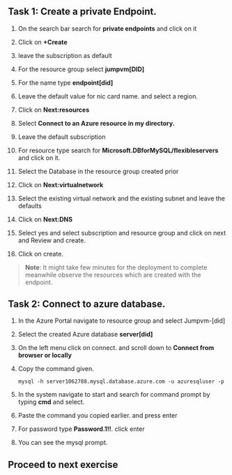 #

## Task 1: Create a private Endpoint.

1. On the search bar search for **private endpoints** and click on it

1. Click on **+Create**

1. leave the subscription as default

1. For the resource group select **jumpvm[DID]**

1. For the name type **endpoint[did]**

1. Leave the default value for nic card name. and select a region.

1. Click on **Next:resources**

1. Select **Connect to an Azure resource in my directory.** 

1. Leave the default subscription

1. For resource type search for **Microsoft.DBforMySQL/flexibleservers** and click on it.

1. Select the Database in the resource group created prior

1. Click on **Next:virtualnetwork**

1. Select the existing virtual network and the existing subnet and leave the defaults

1. Click on **Next:DNS**

1. Select yes and select subscription and resource group and click on next and Review and create.

1. Click on create.

  >**Note**: It might take few minutes for the deployment to complete meanwhile observe the resources which are created with the endpoint.

## Task 2: Connect to azure database.

1. In the Azure Portal navigate to resource group and select Jumpvm-[did]

1. Select the created Azure database **server[did]**

1. On the left menu click on connect. and scroll down to **Connect from browser or locally**

1. Copy the command given.

   ```
   mysql -h server1062788.mysql.database.azure.com -u azuresqluser -p

   ```

1. In the system navigate to start and search for command prompt by typing **cmd** and select.

1. Paste the command you copied earlier. and press enter

1. For password type **Password.1!!**. click enter

1. You can see the mysql prompt.

## Proceed to next exercise

  

     
